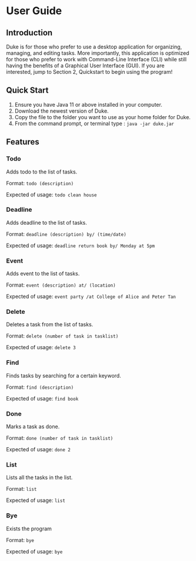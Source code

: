 # User Guide

## Introduction 

Duke is for those who prefer to use a desktop application for organizing, managing, and editing tasks. More importantly, this application is optimized for those who prefer to work with Command-Line Interface (CLI) while still having the benefits of a Graphical User Interface (GUI). If you are interested, jump to Section 2, Quickstart to begin using the program! 

## Quick Start 

1. Ensure you have Java 11 or above installed in your computer. 
2. Download the newest version of Duke. 
3. Copy the file to the folder you want to use as your home folder for Duke. 
4. From the command prompt, or terminal type : `java -jar duke.jar`

## Features 

### Todo
Adds todo to the list of tasks. 

Format: `todo (description)`

Expected of usage: `todo clean house`

### Deadline 
Adds deadline to the list of tasks. 

Format: `deadline (description) by/ (time/date)`

Expected of usage: `deadline return book by/ Monday at 5pm`

### Event 
Adds event to the list of tasks. 

Format: `event (description) at/ (location)`

Expected of usage: `event party /at College of Alice and Peter Tan`

### Delete
Deletes a task from the list of tasks. 

Format: `delete (number of task in tasklist)`

Expected of usage: `delete 3`

### Find
Finds tasks by searching for a certain keyword. 

Format: `find (description)`

Expected of usage: `find book`

### Done
Marks a task as done. 

Format: `done (number of task in tasklist)`

Expected of usage: `done 2`

### List 
Lists all the tasks in the list. 

Format: `list`

Expected of usage: `list`

### Bye 
Exists the program 

Format: `bye`

Expected of usage: `bye`


